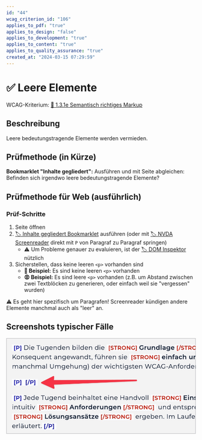 ```yaml
---
id: "44"
wcag_criterion_id: "106"
applies_to_pdf: "true"
applies_to_design: "false"
applies_to_development: "true"
applies_to_content: "true"
applies_to_quality_assurance: "true"
created_at: "2024-03-15 07:29:59"
---
```


# ✅ Leere Elemente

WCAG-Kriterium: [📜 1.3.1e Semantisch richtiges Markup](..)

## Beschreibung

Leere bedeutungstragende Elemente werden vermieden.

## Prüfmethode (in Kürze)

**Bookmarklet "Inhalte gegliedert":** Ausführen und mit Seite abgleichen: Befinden sich irgendwo leere bedeutungstragende Elemente?

## Prüfmethode für Web (ausführlich)

### Prüf-Schritte

1. Seite öffnen
1. [🏷️ Inhalte gegliedert Bookmarklet](/de/tags/inhalte-gegliedert-bookmarklet) ausführen (oder mit [🏷️ NVDA Screenreader](/de/tags/nvda-screenreader) direkt mit `P` von Paragraf zu Paragraf springen)
    - ⚠️ Um Probleme genauer zu evaluieren, ist der [🏷️ DOM Inspektor](/de/tags/dom-inspektor) nützlich
1. Sicherstellen, dass keine leeren `<p>` vorhanden sind
    - **🙂 Beispiel:** Es sind keine leeren `<p>` vorhanden
    - **😡 Beispiel:** Es sind leere `<p>` vorhanden (z.B. um Abstand zwischen zwei Textblöcken zu generieren, oder einfach weil sie "vergessen" wurden)

⚠️ Es geht hier spezifisch um Paragrafen! Screenreader kündigen andere Elemente manchmal auch als "leer" an.

## Screenshots typischer Fälle

![Ein leerer Paragraf](images/ein-leerer-paragraf.png)
